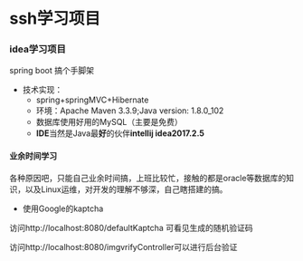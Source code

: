 # ssh学习项目
### idea学习项目
 
spring boot 搞个手脚架
 * 技术实现：
    * spring+springMVC+Hibernate
    * 环境：Apache Maven 3.3.9;Java version: 1.8.0_102
    * 数据库使用好用的MySQL（主要是免费）
    * **IDE**当然是Java最**好**的伙伴**intellij idea2017.2.5**
#### 业余时间学习
各种原因吧，只能自己业余时间搞，上班比较忙，接触的都是oracle等数据库的知识，以及Linux运维，对开发的理解不够深，自己瞎搭建的搞。



 * 使用Google的kaptcha
 
 访问http://localhost:8080/defaultKaptcha 可看见生成的随机验证码
 
 访问http://localhost:8080/imgvrifyController可以进行后台验证
 
 
 